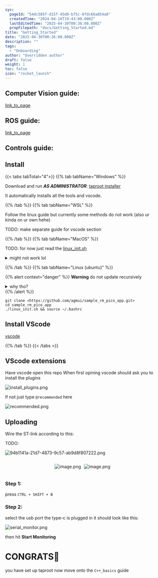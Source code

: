 ```yaml
---
sys:
  pageId: "54dc585f-d15f-45d0-b75c-8fdc66a854a8"
  createdTime: "2024-04-16T19:43:00.000Z"
  lastEditedTime: "2025-04-30T00:36:00.000Z"
  propFilepath: "docs/Getting_Started.md"
title: "Getting_Started"
date: "2025-04-30T00:36:00.000Z"
description: ""
tags:
  - "Onboarding"
author: "Overridden author"
draft: false
weight: 1
toc: false
icon: "rocket_launch"
---
```


## Computer Vision guide:

[link_to_page](86d45bc0-388b-4d26-8848-44f255f73d0e)

## ROS guide:

[link_to_page](3c76c1de-ec8f-46d6-8b0a-294005edc2d5)

## Controls guide:

## Install

{{< tabs tabTotal="4">}}
{{% tab tabName="Windows" %}}

Download and run _**AS ADMINISTRATOR**_: [taproot installer](https://github.com/Thornbots/TeachingFreshies/releases/tag/1.0)

It automatically installs all the tools and vscode.

{{% /tab %}}
{{% tab tabName="WSL" %}}

Follow the linux guide but currently some methods do not work (also ur kinda on ur own hehe)

TODO: make separate guide for vscode section

{{% /tab %}}
{{% tab tabName="MacOS" %}}

TODO: for now just read the [linux_init.sh](https://github.com/agmui/sample_rm_pico_app/blob/main/linux_init.sh)

<details>
<summary>might not work lol</summary>

`brew install libusb pkg-config`

Next install: [vscode](https://code.visualstudio.com/Download)

</details>

{{% /tab %}}
{{% tab tabName="Linux (ubuntu)" %}}

{{% alert context="danger" %}}
**Warning** do not update recursively
<details>
<summary>why tho?</summary>
There are some submodules that may go on for a while (like tinyusb) and I highly
recommend you don't need to get them.
If you want to see what submodules I update just look in `linux_init.sh`
</details>
{{% /alert %}}

```shell
git clone <https://github.com/agmui/sample_rm_pico_app.git>
cd sample_rm_pico_app
./linux_init.sh && source ~/.bashrc
```

## Install VScode

[vscode](https://code.visualstudio.com/Download)

{{% /tab %}}
{{< /tabs >}}

## VScode extensions

Have vscode open this repo
When first opining vscode should ask you to install the plugins

![install_plugins.png](https://prod-files-secure.s3.us-west-2.amazonaws.com/d518164a-d88e-44d1-a4ee-3adb3bd8bce0/89bd30f0-1825-4e77-867b-0a41ce370880/install_plugins.png?X-Amz-Algorithm=AWS4-HMAC-SHA256&X-Amz-Content-Sha256=UNSIGNED-PAYLOAD&X-Amz-Credential=ASIAZI2LB466UPCCIVY7%2F20250725%2Fus-west-2%2Fs3%2Faws4_request&X-Amz-Date=20250725T035349Z&X-Amz-Expires=3600&X-Amz-Security-Token=IQoJb3JpZ2luX2VjEBQaCXVzLXdlc3QtMiJGMEQCIFxtHUY7jRFgekgaL0AhQQSuwZvJxTYD4TpgvxsVGa%2FlAiA9iZNExVaxdm40ExIIddla2%2FuMEKHEa%2FXlSpoEIeoWuSr%2FAwg9EAAaDDYzNzQyMzE4MzgwNSIMpGMFSniK8qbacCe0KtwDe6Glm8HRXmZdZeOmWJ3QnMMkXZB93VEOiqRiwlOYfkweSEPedTXGB%2FVA0xu1SyEa42O%2FhPW6S2mDkmTafE8gCMrv5sTz1FIgHxCrmyIZpO1Mh3RzSRANi090v3W78ZNRWqlZdiopw8KMVNLcd8Fo9UIBpPl%2FMvQwFwBRGWXbp4IhqCAN%2BbAAtHHW57mbjrUR99x4dqTQ%2BmvhcbyVxQjX5C5p95ChIgTMfKMLcEuv6hQiC1fIxleAp14gdeWJNOgj7uJmNrWzxx%2FxHrl%2BWG2YzVZfCz9XcuvAnUy5YwRU0v3Ai9kmUOH6I8F0QIP%2FbLEgtLEOVY7uIDno1ZXfYzUSUkXeJTto%2Fhgm66RmlaiO4i3fYVQOdAKYlcnSTz7EJ5%2FjWEcZUsUfI6pcJ4h4bZEXHVkL8vQy87j1cXDUKOnr42vz%2F%2BPPFIJlvzoJLqhEmlTbCdA2gfOdNPKzDPKCg78OAmUMRj8URvaBtfKWHgVbGNKtCN24f9lhxX1RX9Ud1eyTLju4W14goAOXtoXb%2Fklb0c%2BOPCEH06yjux6wXsKH33KmRT2Sb28hRosprwlD5dzdmj1zgUIxRDJcAf8lqCFScRnwdxdTIen7rmZMz5xA0WD75c1QTL4droBQryAwmviLxAY6pgGiK%2BKt58IxYtDjtioO0%2FCzY5tUBp7FC4KKgx5TmHWBFz0EOSoWJ9xKqUnxICkuO4s9IHj25A758KBa9QcuEygbdNf%2FgTrZhAvKirT58%2BKBwijuASBV9Wk2tyud8k1%2BmJm5a9B%2F2q9Skuhmdw7SNj5Vtq3P5LKkF5FI25%2Fgk22U8U%2BgRL1LUu54WTmB99Y7L2ivijbC4gKTgL6f7clVci3sO93JX2Ju&X-Amz-Signature=4375004c677112d26cf4cb9a349f27ece511bcda0b264d901bde331c82f46755&X-Amz-SignedHeaders=host&x-amz-checksum-mode=ENABLED&x-id=GetObject)

If not just type `@recommended` here  

![recommended.png](https://prod-files-secure.s3.us-west-2.amazonaws.com/d518164a-d88e-44d1-a4ee-3adb3bd8bce0/61e661e9-5d85-4dfc-be0d-8d2097a5e793/recommended.png?X-Amz-Algorithm=AWS4-HMAC-SHA256&X-Amz-Content-Sha256=UNSIGNED-PAYLOAD&X-Amz-Credential=ASIAZI2LB466UPCCIVY7%2F20250725%2Fus-west-2%2Fs3%2Faws4_request&X-Amz-Date=20250725T035349Z&X-Amz-Expires=3600&X-Amz-Security-Token=IQoJb3JpZ2luX2VjEBQaCXVzLXdlc3QtMiJGMEQCIFxtHUY7jRFgekgaL0AhQQSuwZvJxTYD4TpgvxsVGa%2FlAiA9iZNExVaxdm40ExIIddla2%2FuMEKHEa%2FXlSpoEIeoWuSr%2FAwg9EAAaDDYzNzQyMzE4MzgwNSIMpGMFSniK8qbacCe0KtwDe6Glm8HRXmZdZeOmWJ3QnMMkXZB93VEOiqRiwlOYfkweSEPedTXGB%2FVA0xu1SyEa42O%2FhPW6S2mDkmTafE8gCMrv5sTz1FIgHxCrmyIZpO1Mh3RzSRANi090v3W78ZNRWqlZdiopw8KMVNLcd8Fo9UIBpPl%2FMvQwFwBRGWXbp4IhqCAN%2BbAAtHHW57mbjrUR99x4dqTQ%2BmvhcbyVxQjX5C5p95ChIgTMfKMLcEuv6hQiC1fIxleAp14gdeWJNOgj7uJmNrWzxx%2FxHrl%2BWG2YzVZfCz9XcuvAnUy5YwRU0v3Ai9kmUOH6I8F0QIP%2FbLEgtLEOVY7uIDno1ZXfYzUSUkXeJTto%2Fhgm66RmlaiO4i3fYVQOdAKYlcnSTz7EJ5%2FjWEcZUsUfI6pcJ4h4bZEXHVkL8vQy87j1cXDUKOnr42vz%2F%2BPPFIJlvzoJLqhEmlTbCdA2gfOdNPKzDPKCg78OAmUMRj8URvaBtfKWHgVbGNKtCN24f9lhxX1RX9Ud1eyTLju4W14goAOXtoXb%2Fklb0c%2BOPCEH06yjux6wXsKH33KmRT2Sb28hRosprwlD5dzdmj1zgUIxRDJcAf8lqCFScRnwdxdTIen7rmZMz5xA0WD75c1QTL4droBQryAwmviLxAY6pgGiK%2BKt58IxYtDjtioO0%2FCzY5tUBp7FC4KKgx5TmHWBFz0EOSoWJ9xKqUnxICkuO4s9IHj25A758KBa9QcuEygbdNf%2FgTrZhAvKirT58%2BKBwijuASBV9Wk2tyud8k1%2BmJm5a9B%2F2q9Skuhmdw7SNj5Vtq3P5LKkF5FI25%2Fgk22U8U%2BgRL1LUu54WTmB99Y7L2ivijbC4gKTgL6f7clVci3sO93JX2Ju&X-Amz-Signature=e546c2c7df66b50891b9ae9a6749089cd7e2f19c3a0a9ea67beed7ae043c285b&X-Amz-SignedHeaders=host&x-amz-checksum-mode=ENABLED&x-id=GetObject)

## Uploading

Wire the ST-link according to this:

TODO:

![94b1141a-21d7-4873-9c57-ab9d8f807222.png](https://prod-files-secure.s3.us-west-2.amazonaws.com/d518164a-d88e-44d1-a4ee-3adb3bd8bce0/e5fad17d-ab82-4300-9f4c-505ab4b1202c/94b1141a-21d7-4873-9c57-ab9d8f807222.png?X-Amz-Algorithm=AWS4-HMAC-SHA256&X-Amz-Content-Sha256=UNSIGNED-PAYLOAD&X-Amz-Credential=ASIAZI2LB466UPCCIVY7%2F20250725%2Fus-west-2%2Fs3%2Faws4_request&X-Amz-Date=20250725T035349Z&X-Amz-Expires=3600&X-Amz-Security-Token=IQoJb3JpZ2luX2VjEBQaCXVzLXdlc3QtMiJGMEQCIFxtHUY7jRFgekgaL0AhQQSuwZvJxTYD4TpgvxsVGa%2FlAiA9iZNExVaxdm40ExIIddla2%2FuMEKHEa%2FXlSpoEIeoWuSr%2FAwg9EAAaDDYzNzQyMzE4MzgwNSIMpGMFSniK8qbacCe0KtwDe6Glm8HRXmZdZeOmWJ3QnMMkXZB93VEOiqRiwlOYfkweSEPedTXGB%2FVA0xu1SyEa42O%2FhPW6S2mDkmTafE8gCMrv5sTz1FIgHxCrmyIZpO1Mh3RzSRANi090v3W78ZNRWqlZdiopw8KMVNLcd8Fo9UIBpPl%2FMvQwFwBRGWXbp4IhqCAN%2BbAAtHHW57mbjrUR99x4dqTQ%2BmvhcbyVxQjX5C5p95ChIgTMfKMLcEuv6hQiC1fIxleAp14gdeWJNOgj7uJmNrWzxx%2FxHrl%2BWG2YzVZfCz9XcuvAnUy5YwRU0v3Ai9kmUOH6I8F0QIP%2FbLEgtLEOVY7uIDno1ZXfYzUSUkXeJTto%2Fhgm66RmlaiO4i3fYVQOdAKYlcnSTz7EJ5%2FjWEcZUsUfI6pcJ4h4bZEXHVkL8vQy87j1cXDUKOnr42vz%2F%2BPPFIJlvzoJLqhEmlTbCdA2gfOdNPKzDPKCg78OAmUMRj8URvaBtfKWHgVbGNKtCN24f9lhxX1RX9Ud1eyTLju4W14goAOXtoXb%2Fklb0c%2BOPCEH06yjux6wXsKH33KmRT2Sb28hRosprwlD5dzdmj1zgUIxRDJcAf8lqCFScRnwdxdTIen7rmZMz5xA0WD75c1QTL4droBQryAwmviLxAY6pgGiK%2BKt58IxYtDjtioO0%2FCzY5tUBp7FC4KKgx5TmHWBFz0EOSoWJ9xKqUnxICkuO4s9IHj25A758KBa9QcuEygbdNf%2FgTrZhAvKirT58%2BKBwijuASBV9Wk2tyud8k1%2BmJm5a9B%2F2q9Skuhmdw7SNj5Vtq3P5LKkF5FI25%2Fgk22U8U%2BgRL1LUu54WTmB99Y7L2ivijbC4gKTgL6f7clVci3sO93JX2Ju&X-Amz-Signature=6f42d1ebba1e530364d7ea256c45c05ba375fb5d514d6ba9115f47549c67043d&X-Amz-SignedHeaders=host&x-amz-checksum-mode=ENABLED&x-id=GetObject)

<div style="display: flex;flex-direction: row; column-gap:10px; max-width: 630px;justify-content: center;">
<div>

![image.png](https://prod-files-secure.s3.us-west-2.amazonaws.com/d518164a-d88e-44d1-a4ee-3adb3bd8bce0/210ecb78-1116-4d7b-b9b7-2292f66fa2c2/image.png?X-Amz-Algorithm=AWS4-HMAC-SHA256&X-Amz-Content-Sha256=UNSIGNED-PAYLOAD&X-Amz-Credential=ASIAZI2LB466TKHW5J5R%2F20250725%2Fus-west-2%2Fs3%2Faws4_request&X-Amz-Date=20250725T035354Z&X-Amz-Expires=3600&X-Amz-Security-Token=IQoJb3JpZ2luX2VjEBQaCXVzLXdlc3QtMiJHMEUCIDJmYg7edOr%2Bc9jgQAWxBTIIWXoHxXKs8RgR%2BjUN24wtAiEA7ACUp78O0aOBFQ3jk%2F1sIUFZK%2BEvE%2BZwHhexr%2Bpjoicq%2FwMIPRAAGgw2Mzc0MjMxODM4MDUiDCylUkB0ec8lZlCy%2FSrcA6v5QfJBi2%2B6wEDZMUoIntzVnd%2F7HNjsfjKQ447BSjRj%2BT72cmJjZP4zLkAREGXsw%2BfnOcGQOcjsQwqWDEAFQy%2BU8bhecUGS7WV35Vp2AA3RUzRn3TmrXMpZihMnejM74zjdIyOqF10ujq4vNK9DZ3zcSTadJ5X0Qyg5%2B%2Bjuw4g0jhBcoJZ1iZq30F4o9dan%2F9ax8aramZN45t%2Bc0i0MLF5CEpwJdPvYwryiWYK%2F%2FefK40g3Vm5eSo2h1ODsRxkNF291dVW%2BGpt0P0poAS9CLMFbZOowF6AziiCB%2FLiunLDK39HMmejL9OmfZtQM%2BIzruArM%2Bs9JsZzjskqCXIxKQ6bupztT9Hn66xEGC%2BGG7ULDl6c73ubrpw6TLHm2luxY9xk7ojC5IhsBwIhY8TKXqL83VlSwfJC3n5can5qaO9XXum7M0r4fKiOm%2Fq0z80FtnmUI8bPUYsK52Rj5l93wu3pXEe%2BQFz8z7lpTQmd2OLgLHkGClTdiEl%2Bmry4t5O10BWylqzcKu5GCe2gNWQg1uPTiGYGrZWvGZkj3JlQeejUEQdmVWzbVWFolxck4WWb8MAO%2FpjyjidBbuHMjoorj78x80aETavoOiobDOCbUvqJ1xatHf1j%2Fn5YpEQhWMPz3i8QGOqUBAnoYHhxGeV0xGnjCsZQelLDdFS2ELzqPqyki1RlzIrB7xZq1gSji7Czhl9f0uxcgqAv6vv5JN5MACzird9tKAxmzDybAWPxvoxrJ03HcZY%2Bt30WXf17l97N0Na2yHJFFTzBTQgXzaV32LA933%2BqwvhufAGhyr0%2FGisujePrSSCJ%2BU7fzHTLFmD7m75uW7K%2Fiv%2FgfDODC%2BgaHkU1y6GnfmxMjEBiI&X-Amz-Signature=0f524dea5a776a37ec425fc5da9d241c81c7da33694c14c6c85b165e8a171ec2&X-Amz-SignedHeaders=host&x-amz-checksum-mode=ENABLED&x-id=GetObject)

</div>
<div>

![image.png](https://prod-files-secure.s3.us-west-2.amazonaws.com/d518164a-d88e-44d1-a4ee-3adb3bd8bce0/33a0fd0f-8ca6-4a86-8e09-26e95ded1fff/image.png?X-Amz-Algorithm=AWS4-HMAC-SHA256&X-Amz-Content-Sha256=UNSIGNED-PAYLOAD&X-Amz-Credential=ASIAZI2LB466WLWIRXHY%2F20250725%2Fus-west-2%2Fs3%2Faws4_request&X-Amz-Date=20250725T035354Z&X-Amz-Expires=3600&X-Amz-Security-Token=IQoJb3JpZ2luX2VjEBQaCXVzLXdlc3QtMiJHMEUCIQCJ16Dwv50%2FUUOVeoMbPaAtyAi%2FXDCAyEZeK716%2Bl%2FlSQIgL6TljYJB%2FigZALdkRw1OWkGOuCdOcjo9VK17nSpWz0cq%2FwMIPRAAGgw2Mzc0MjMxODM4MDUiDOZ%2BKbqLvZG81%2FitXCrcA6b6lAY00vHu%2FCmr3vTLgZ%2BE%2BF9g2uugU6qAOonqmipqpBtDBzchXVwtPDq9Ni6jFlgkGPmu9xj2Msy57g5LuhHrX%2FxQnxb6%2B4gdAqstNBdJAXYa86VTW%2BPdQ88HJoT6VwRZr59KRrjuqR8p%2FPHR195hRTI%2Bj%2BOHMjODFjodgkNedH3excQalMeB5kbESf1Sgl3rpMoAUATUI6zN623eADx%2BLovRdzuhuiEl48n9D9YiHjl%2BxHn3E%2F2cYmmDYt1f%2BAKr9Ahidcfy6XEeQcCKZPRWA5o14x3uaUcmQc4emQdIjBAGzst8WMDwQQi7srPoXaIp%2FPY%2FPIdyi6lJYkqC86%2B9b2cHFmQbpdnF9qS%2BcwqHolKylH5Gk%2Bgjo5AT6wRUwfIPZ85gleUk%2FR4uc6VvDUU3EDvtvOskxS9z5aVdsI5a%2FiGCpCEqPjSiK7cT1D2m0lks6fgbxMoQ4R%2FC3%2BhB%2B2OOuQvnCPSDytev26DweZGgL9o2aaDYKiyRnZv1URpZqz8m4n%2BlkUHA6qyoe52W9u6Wb2oHJ7FoYwmDJbApNv2GmvgV%2FkOhDSY3mPEmK9UNKd6Y6QuThPXys81ufrWXOzbt0H1uW3USekkulA6tSjILRqkPStpbJMCQXd4TMNv3i8QGOqUBcFuh5W1GtqdXAKjmp7lItNMnPRBN4x169t84RfUpTy6pi5Tvl%2Fbsmugkh0kNBNX21%2FeB9588tYaAJs%2B2RQpw%2Ba7vcxiZskXS%2F2nRPQh0E%2FA45ytbjjcuPf8i8M%2BNvMLmJZCWkSr%2F9Beuv679%2Bo8zK5iuKVLAKUADJcqaDMHaPFxrPrAAAi6c00Nn3CbnGXc015EFbM9uMOOnDr7UfQDXLO75YU%2BU&X-Amz-Signature=e29494118616d46e2f67c97f107669af3b43a13628eb5a31ad6f68f4e06f7577&X-Amz-SignedHeaders=host&x-amz-checksum-mode=ENABLED&x-id=GetObject)

</div>
</div>

### Step 1:

press `CTRL + SHIFT + B`

### Step 2:

select the usb port the type-c is plugged in it should look like this:

![serial_monitor.png](https://prod-files-secure.s3.us-west-2.amazonaws.com/d518164a-d88e-44d1-a4ee-3adb3bd8bce0/f03f4774-05d4-4393-b6a0-d5efb6d315ab/serial_monitor.png?X-Amz-Algorithm=AWS4-HMAC-SHA256&X-Amz-Content-Sha256=UNSIGNED-PAYLOAD&X-Amz-Credential=ASIAZI2LB466UPCCIVY7%2F20250725%2Fus-west-2%2Fs3%2Faws4_request&X-Amz-Date=20250725T035349Z&X-Amz-Expires=3600&X-Amz-Security-Token=IQoJb3JpZ2luX2VjEBQaCXVzLXdlc3QtMiJGMEQCIFxtHUY7jRFgekgaL0AhQQSuwZvJxTYD4TpgvxsVGa%2FlAiA9iZNExVaxdm40ExIIddla2%2FuMEKHEa%2FXlSpoEIeoWuSr%2FAwg9EAAaDDYzNzQyMzE4MzgwNSIMpGMFSniK8qbacCe0KtwDe6Glm8HRXmZdZeOmWJ3QnMMkXZB93VEOiqRiwlOYfkweSEPedTXGB%2FVA0xu1SyEa42O%2FhPW6S2mDkmTafE8gCMrv5sTz1FIgHxCrmyIZpO1Mh3RzSRANi090v3W78ZNRWqlZdiopw8KMVNLcd8Fo9UIBpPl%2FMvQwFwBRGWXbp4IhqCAN%2BbAAtHHW57mbjrUR99x4dqTQ%2BmvhcbyVxQjX5C5p95ChIgTMfKMLcEuv6hQiC1fIxleAp14gdeWJNOgj7uJmNrWzxx%2FxHrl%2BWG2YzVZfCz9XcuvAnUy5YwRU0v3Ai9kmUOH6I8F0QIP%2FbLEgtLEOVY7uIDno1ZXfYzUSUkXeJTto%2Fhgm66RmlaiO4i3fYVQOdAKYlcnSTz7EJ5%2FjWEcZUsUfI6pcJ4h4bZEXHVkL8vQy87j1cXDUKOnr42vz%2F%2BPPFIJlvzoJLqhEmlTbCdA2gfOdNPKzDPKCg78OAmUMRj8URvaBtfKWHgVbGNKtCN24f9lhxX1RX9Ud1eyTLju4W14goAOXtoXb%2Fklb0c%2BOPCEH06yjux6wXsKH33KmRT2Sb28hRosprwlD5dzdmj1zgUIxRDJcAf8lqCFScRnwdxdTIen7rmZMz5xA0WD75c1QTL4droBQryAwmviLxAY6pgGiK%2BKt58IxYtDjtioO0%2FCzY5tUBp7FC4KKgx5TmHWBFz0EOSoWJ9xKqUnxICkuO4s9IHj25A758KBa9QcuEygbdNf%2FgTrZhAvKirT58%2BKBwijuASBV9Wk2tyud8k1%2BmJm5a9B%2F2q9Skuhmdw7SNj5Vtq3P5LKkF5FI25%2Fgk22U8U%2BgRL1LUu54WTmB99Y7L2ivijbC4gKTgL6f7clVci3sO93JX2Ju&X-Amz-Signature=fa48ac865ac3c2eac04662b0feff17a095f831f14851af5441a6c0b391c5b7f9&X-Amz-SignedHeaders=host&x-amz-checksum-mode=ENABLED&x-id=GetObject)

then hit **Start Monitoring**

# CONGRATS🎉

you have set up taproot now move onto the `C++_basics` guide
